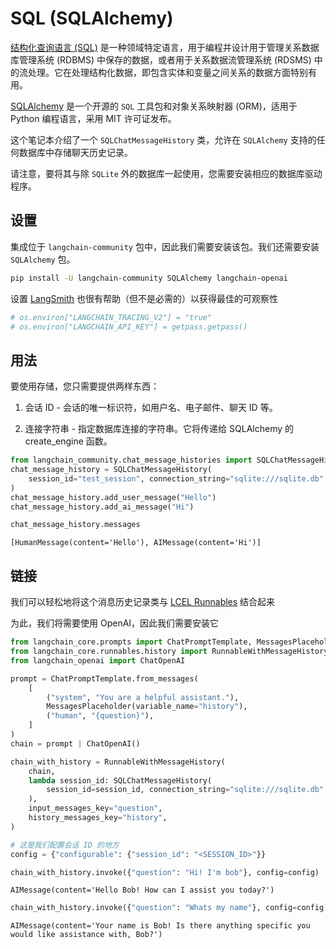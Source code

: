 # SQL (SQLAlchemy)

[结构化查询语言 (SQL)](https://en.wikipedia.org/wiki/SQL) 是一种领域特定语言，用于编程并设计用于管理关系数据库管理系统 (RDBMS) 中保存的数据，或者用于关系数据流管理系统 (RDSMS) 中的流处理。它在处理结构化数据，即包含实体和变量之间关系的数据方面特别有用。

[SQLAlchemy](https://github.com/sqlalchemy/sqlalchemy) 是一个开源的 `SQL` 工具包和对象关系映射器 (ORM)，适用于 Python 编程语言，采用 MIT 许可证发布。

这个笔记本介绍了一个 `SQLChatMessageHistory` 类，允许在 `SQLAlchemy` 支持的任何数据库中存储聊天历史记录。

请注意，要将其与除 `SQLite` 外的数据库一起使用，您需要安装相应的数据库驱动程序。

## 设置

集成位于 `langchain-community` 包中，因此我们需要安装该包。我们还需要安装 `SQLAlchemy` 包。

```bash
pip install -U langchain-community SQLAlchemy langchain-openai
```

设置 [LangSmith](https://smith.langchain.com/) 也很有帮助（但不是必需的）以获得最佳的可观察性

```python
# os.environ["LANGCHAIN_TRACING_V2"] = "true"
# os.environ["LANGCHAIN_API_KEY"] = getpass.getpass()
```

## 用法

要使用存储，您只需要提供两样东西：

1. 会话 ID - 会话的唯一标识符，如用户名、电子邮件、聊天 ID 等。

2. 连接字符串 - 指定数据库连接的字符串。它将传递给 SQLAlchemy 的 create_engine 函数。

```python
from langchain_community.chat_message_histories import SQLChatMessageHistory
chat_message_history = SQLChatMessageHistory(
    session_id="test_session", connection_string="sqlite:///sqlite.db"
)
chat_message_history.add_user_message("Hello")
chat_message_history.add_ai_message("Hi")
```

```python
chat_message_history.messages
```

```output
[HumanMessage(content='Hello'), AIMessage(content='Hi')]
```

## 链接

我们可以轻松地将这个消息历史记录类与 [LCEL Runnables](/docs/how_to/message_history) 结合起来

为此，我们将需要使用 OpenAI，因此我们需要安装它

```python
from langchain_core.prompts import ChatPromptTemplate, MessagesPlaceholder
from langchain_core.runnables.history import RunnableWithMessageHistory
from langchain_openai import ChatOpenAI
```

```python
prompt = ChatPromptTemplate.from_messages(
    [
        ("system", "You are a helpful assistant."),
        MessagesPlaceholder(variable_name="history"),
        ("human", "{question}"),
    ]
)
chain = prompt | ChatOpenAI()
```

```python
chain_with_history = RunnableWithMessageHistory(
    chain,
    lambda session_id: SQLChatMessageHistory(
        session_id=session_id, connection_string="sqlite:///sqlite.db"
    ),
    input_messages_key="question",
    history_messages_key="history",
)
```

```python
# 这是我们配置会话 ID 的地方
config = {"configurable": {"session_id": "<SESSION_ID>"}}
```

```python
chain_with_history.invoke({"question": "Hi! I'm bob"}, config=config)
```

```output
AIMessage(content='Hello Bob! How can I assist you today?')
```

```python
chain_with_history.invoke({"question": "Whats my name"}, config=config)
```

```output
AIMessage(content='Your name is Bob! Is there anything specific you would like assistance with, Bob?')
```